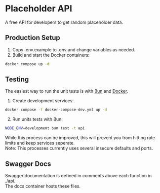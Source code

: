 # Placeholder API   
A free API for developers to get random placeholder data.

## Production Setup
1. Copy .env.example to .env and change variables as needed.
2. Build and start the Docker containers:
``` bash
docker compose up -d
```

## Testing
The easiest way to run the unit tests is with [Bun](https://bun.sh/) and [Docker](https://www.docker.com/).  

1. Create development services:
```bash
docker compose -f docker-compose-dev.yml up -d
```  
2. Run units tests with Bun:
```bash
NODE_ENV=development bun test -t api
```

While this process can be improved, this will prevent you from hitting rate limits and keep services seperate.  
Note: This processes currently uses several insecure defaults and ports.

## Swagger Docs
Swagger documentation is defined in comments above each function in ./api.  
The docs container hosts these files.  